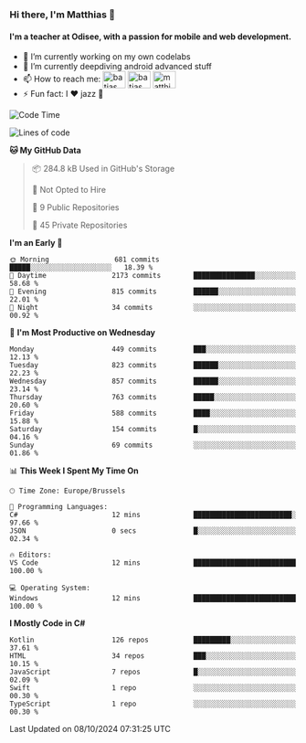 ### Hi there, I'm Matthias 👋

#### I'm a teacher at Odisee, with a passion for mobile and web development.

- 🔭 I’m currently working on my own codelabs
- 🌱 I’m currently deepdiving android advanced stuff
- 📫 How to reach me: <a href="https://dev.to/batjas" target="_blank"><img align="center" src="https://raw.githubusercontent.com/rahuldkjain/github-profile-readme-generator/master/src/images/icons/Social/devto.svg" alt="batjas" height="30" width="40" /></a>
<a href="https://twitter.com/batjas" target="_blank"><img align="center" src="https://raw.githubusercontent.com/rahuldkjain/github-profile-readme-generator/master/src/images/icons/Social/twitter.svg" alt="batjas" height="30" width="40" /></a>
<a href="https://linkedin.com/in/matthiasdruwé" target="_blank"><img align="center" src="https://raw.githubusercontent.com/rahuldkjain/github-profile-readme-generator/master/src/images/icons/Social/linked-in-alt.svg" alt="matthiasdruwé" height="30" width="40" /></a>
- ⚡ Fun fact: I ❤ jazz 🎷


<!--START_SECTION:waka-->
![Code Time](http://img.shields.io/badge/Code%20Time-1%2C269%20hrs%2050%20mins-blue)

![Lines of code](https://img.shields.io/badge/From%20Hello%20World%20I%27ve%20Written-5.1%20million%20lines%20of%20code-blue)

**🐱 My GitHub Data** 

> 📦 284.8 kB Used in GitHub's Storage 
 > 
> 🚫 Not Opted to Hire
 > 
> 📜 9 Public Repositories 
 > 
> 🔑 45 Private Repositories 
 > 
**I'm an Early 🐤** 

```text
🌞 Morning                681 commits         █████░░░░░░░░░░░░░░░░░░░░   18.39 % 
🌆 Daytime                2173 commits        ███████████████░░░░░░░░░░   58.68 % 
🌃 Evening                815 commits         ██████░░░░░░░░░░░░░░░░░░░   22.01 % 
🌙 Night                  34 commits          ░░░░░░░░░░░░░░░░░░░░░░░░░   00.92 % 
```
📅 **I'm Most Productive on Wednesday** 

```text
Monday                   449 commits         ███░░░░░░░░░░░░░░░░░░░░░░   12.13 % 
Tuesday                  823 commits         ██████░░░░░░░░░░░░░░░░░░░   22.23 % 
Wednesday                857 commits         ██████░░░░░░░░░░░░░░░░░░░   23.14 % 
Thursday                 763 commits         █████░░░░░░░░░░░░░░░░░░░░   20.60 % 
Friday                   588 commits         ████░░░░░░░░░░░░░░░░░░░░░   15.88 % 
Saturday                 154 commits         █░░░░░░░░░░░░░░░░░░░░░░░░   04.16 % 
Sunday                   69 commits          ░░░░░░░░░░░░░░░░░░░░░░░░░   01.86 % 
```


📊 **This Week I Spent My Time On** 

```text
🕑︎ Time Zone: Europe/Brussels

💬 Programming Languages: 
C#                       12 mins             ████████████████████████░   97.66 % 
JSON                     0 secs              █░░░░░░░░░░░░░░░░░░░░░░░░   02.34 % 

🔥 Editors: 
VS Code                  12 mins             █████████████████████████   100.00 % 

💻 Operating System: 
Windows                  12 mins             █████████████████████████   100.00 % 
```

**I Mostly Code in C#** 

```text
Kotlin                   126 repos           █████████░░░░░░░░░░░░░░░░   37.61 % 
HTML                     34 repos            ███░░░░░░░░░░░░░░░░░░░░░░   10.15 % 
JavaScript               7 repos             █░░░░░░░░░░░░░░░░░░░░░░░░   02.09 % 
Swift                    1 repo              ░░░░░░░░░░░░░░░░░░░░░░░░░   00.30 % 
TypeScript               1 repo              ░░░░░░░░░░░░░░░░░░░░░░░░░   00.30 % 
```




 Last Updated on 08/10/2024 07:31:25 UTC
<!--END_SECTION:waka-->

